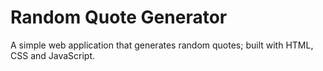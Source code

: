 # Random Quote Generator
A simple web application that generates random quotes; built with HTML, CSS and JavaScript.
